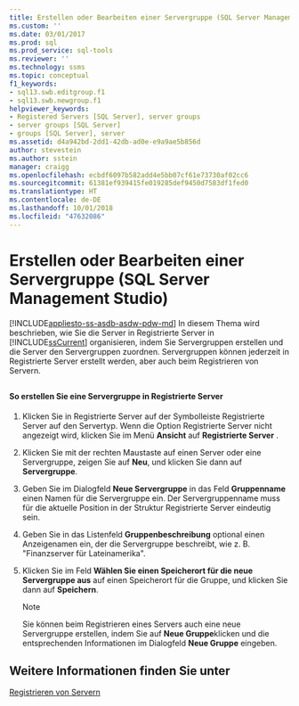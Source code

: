 ```yaml
---
title: Erstellen oder Bearbeiten einer Servergruppe (SQL Server Management Studio) | Microsoft-Dokumentation
ms.custom: ''
ms.date: 03/01/2017
ms.prod: sql
ms.prod_service: sql-tools
ms.reviewer: ''
ms.technology: ssms
ms.topic: conceptual
f1_keywords:
- sql13.swb.editgroup.f1
- sql13.swb.newgroup.f1
helpviewer_keywords:
- Registered Servers [SQL Server], server groups
- server groups [SQL Server]
- groups [SQL Server], server
ms.assetid: d4a942bd-2dd1-42db-ad0e-e9a9ae5b856d
author: stevestein
ms.author: sstein
manager: craigg
ms.openlocfilehash: ecbdf6097b582add4e5bb07cf61e73730af02cc6
ms.sourcegitcommit: 61381ef939415fe019285def9450d7583df1fed0
ms.translationtype: HT
ms.contentlocale: de-DE
ms.lasthandoff: 10/01/2018
ms.locfileid: "47632086"
---
```

# <a name="create-or-edit-a-server-group-sql-server-management-studio"></a>Erstellen oder Bearbeiten einer Servergruppe (SQL Server Management Studio)
[!INCLUDE[appliesto-ss-asdb-asdw-pdw-md](../../includes/appliesto-ss-asdb-asdw-pdw-md.md)]
  In diesem Thema wird beschrieben, wie Sie die Server in Registrierte Server in [!INCLUDE[ssCurrent](../../includes/sscurrent-md.md)] organisieren, indem Sie Servergruppen erstellen und die Server den Servergruppen zuordnen. Servergruppen können jederzeit in Registrierte Server erstellt werden, aber auch beim Registrieren von Servern.  
  
##  <a name="SSMSProcedure"></a>  
  
#### <a name="to-create-a-server-group-in-registered-servers"></a>So erstellen Sie eine Servergruppe in Registrierte Server  
  
1.  Klicken Sie in Registrierte Server auf der Symbolleiste Registrierte Server auf den Servertyp. Wenn die Option Registrierte Server nicht angezeigt wird, klicken Sie im Menü **Ansicht** auf **Registrierte Server** .  
  
2.  Klicken Sie mit der rechten Maustaste auf einen Server oder eine Servergruppe, zeigen Sie auf **Neu**, und klicken Sie dann auf **Servergruppe**.  
  
3.  Geben Sie im Dialogfeld **Neue Servergruppe** in das Feld **Gruppenname** einen Namen für die Servergruppe ein. Der Servergruppenname muss für die aktuelle Position in der Struktur Registrierte Server eindeutig sein.  
  
4.  Geben Sie in das Listenfeld **Gruppenbeschreibung** optional einen Anzeigenamen ein, der die Servergruppe beschreibt, wie z. B. "Finanzserver für Lateinamerika".  
  
5.  Klicken Sie im Feld **Wählen Sie einen Speicherort für die neue Servergruppe aus** auf einen Speicherort für die Gruppe, und klicken Sie dann auf **Speichern**.  
  
    > [!NOTE]  
    >  Sie können beim Registrieren eines Servers auch eine neue Servergruppe erstellen, indem Sie auf **Neue Gruppe**klicken und die entsprechenden Informationen im Dialogfeld **Neue Gruppe** eingeben.  
  
## <a name="see-also"></a>Weitere Informationen finden Sie unter  
 [Registrieren von Servern](../../tools/sql-server-management-studio/register-servers.md)  
  
  
